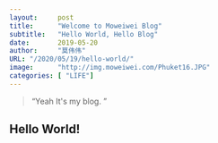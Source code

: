 ```yaml
---
layout:     post
title:      "Welcome to Moweiwei Blog"
subtitle:   "Hello World, Hello Blog"
date:       2019-05-20
author:     "莫伟伟"
URL: "/2020/05/19/hello-world/"
image:      "http://img.moweiwei.com/Phuket16.JPG"
categories: [ "LIFE"]
---
```


> “Yeah It's my blog. ”

## Hello World!
